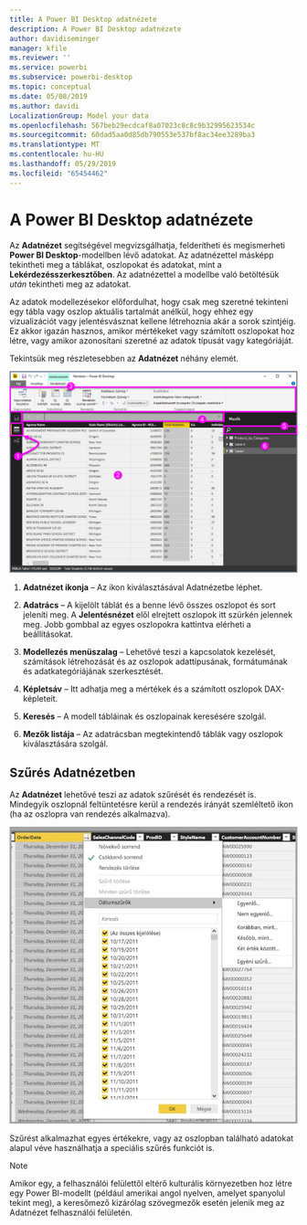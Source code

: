 ```yaml
---
title: A Power BI Desktop adatnézete
description: A Power BI Desktop adatnézete
author: davidiseminger
manager: kfile
ms.reviewer: ''
ms.service: powerbi
ms.subservice: powerbi-desktop
ms.topic: conceptual
ms.date: 05/08/2019
ms.author: davidi
LocalizationGroup: Model your data
ms.openlocfilehash: 567beb29ecdcaf8a07023c8c8c9b32995623534c
ms.sourcegitcommit: 60dad5aa0d85db790553e537bf8ac34ee3289ba3
ms.translationtype: MT
ms.contentlocale: hu-HU
ms.lasthandoff: 05/29/2019
ms.locfileid: "65454462"
---
```

# <a name="data-view-in-power-bi-desktop"></a>A Power BI Desktop adatnézete
Az **Adatnézet** segítségével megvizsgálhatja, felderítheti és megismerheti **Power BI Desktop**-modellben lévő adatokat. Az adatnézettel másképp tekintheti meg a táblákat, oszlopokat és adatokat, mint a **Lekérdezésszerkesztőben**. Az adatnézettel a modellbe való betöltésük *után* tekintheti meg az adatokat.

Az adatok modellezésekor előfordulhat, hogy csak meg szeretné tekinteni egy tábla vagy oszlop aktuális tartalmát anélkül, hogy ehhez egy vizualizációt vagy jelentésvásznat kellene létrehoznia akár a sorok szintjéig. Ez akkor igazán hasznos, amikor mértékeket vagy számított oszlopokat hoz létre, vagy amikor azonosítani szeretné az adatok típusát vagy kategóriáját.

Tekintsük meg részletesebben az **Adatnézet** néhány elemét.

![Adatnézet a Power BI Desktopban](media/desktop-data-view/dataview_fullscreen.png)

1. **Adatnézet ikonja** – Az ikon kiválasztásával Adatnézetbe léphet.

2. **Adatrács** – A kijelölt táblát és a benne lévő összes oszlopot és sort jeleníti meg. A **Jelentésnézet** elől elrejtett oszlopok itt szürkén jelennek meg. Jobb gombbal az egyes oszlopokra kattintva elérheti a beállításokat.

3. **Modellezés menüszalag** – Lehetővé teszi a kapcsolatok kezelését, számítások létrehozását és az oszlopok adattípusának, formátumának és adatkategóriájának szerkesztését.

4. **Képletsáv** – Itt adhatja meg a mértékek és a számított oszlopok DAX-képleteit.

5. **Keresés** – A modell tábláinak és oszlopainak keresésére szolgál.

6. **Mezők listája** – Az adatrácsban megtekintendő táblák vagy oszlopok kiválasztására szolgál.

## <a name="filtering-in-data-view"></a>Szűrés Adatnézetben

Az **Adatnézet** lehetővé teszi az adatok szűrését és rendezését is. Mindegyik oszlopnál feltüntetésre kerül a rendezés irányát szemléltető ikon (ha az oszlopra van rendezés alkalmazva).

![Rendezés és szűrés a Power BI Desktop Adatnézetében](media/desktop-data-view/dataview_sort-and-filter.png)

Szűrést alkalmazhat egyes értékekre, vagy az oszlopban található adatokat alapul véve használhatja a speciális szűrés funkciót is. 

> [!NOTE]
> Amikor egy, a felhasználói felülettől eltérő kulturális környezetben hoz létre egy Power BI-modellt (például amerikai angol nyelven, amelyet spanyolul tekint meg), a keresőmező kizárólag szövegmezők esetén jelenik meg az Adatnézet felhasználói felületén.
